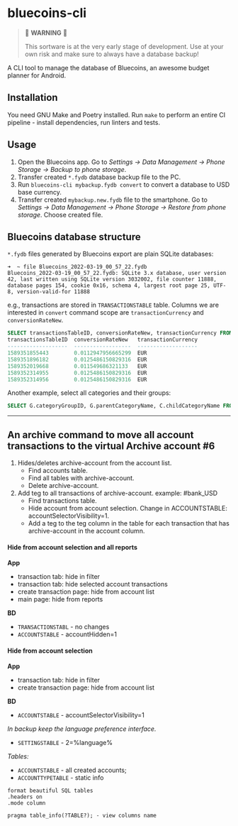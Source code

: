 # bluecoins-cli

> 🚧 **WARNING** 🚧
> 
> This sortware is at the very early stage of development. Use at your own risk and make sure to always have a database backup!

A CLI tool to manage the database of Bluecoins, an awesome budget planner for Android.

## Installation

You need GNU Make and Poetry installed. Run `make` to perform an entire CI pipeline - install dependencies, run linters and tests.

## Usage

1. Open the Bluecoins app. Go to *Settings -> Data Management -> Phone Storage -> Backup to phone storage*.
2. Transfer created `*.fydb` database backup file to the PC.
3. Run `bluecoins-cli mybackup.fydb convert` to convert a database to USD base currency.
4. Transfer created `mybackup.new.fydb` file to the smartphone. Go to *Settings -> Data Management -> Phone Storage -> Restore from phone storage*. Choose created file.

## Bluecoins database structure

`*.fydb` files generated by Bluecoins export are plain SQLite databases:

```text
➜  ~ file Bluecoins_2022-03-19_00_57_22.fydb 
Bluecoins_2022-03-19_00_57_22.fydb: SQLite 3.x database, user version 42, last written using SQLite version 3032002, file counter 11888, database pages 154, cookie 0x16, schema 4, largest root page 25, UTF-8, version-valid-for 11888
```

e.g., transactions are stored in `TRANSACTIONSTABLE` table. Columns we are interested in `convert` command scope are `transactionCurrency` and `conversionRateNew`.

```sql
SELECT transactionsTableID, conversionRateNew, transactionCurrency FROM TRANSACTIONSTABLE WHERE transactionCurrency != 'RUB' limit 5;
transactionsTableID  conversionRateNew   transactionCurrency
-------------------  ------------------  -------------------
1589351855443        0.0112947956665299  EUR                
1589351896182        0.0125486150829316  EUR                
1589352019668        0.011549686321133   EUR                
1589352314955        0.0125486150829316  EUR                
1589352314956        0.0125486150829316  EUR                
```

Another example, select all categories and their groups:

```sql
SELECT G.categoryGroupID, G.parentCategoryName, C.childCategoryName FROM CHILDCATEGORYTABLE C JOIN PARENTCATEGORYTABLE G ON C.parentCategoryID = G.parentCategoryTableID ORDER BY G.parentCategoryName, C.childCategoryName;
```
___

##  An archive command to move all account transactions to the virtual Archive account #6 

1. Hides/deletes archive-account from the account list.
    - Find accounts table.
    - Find all tables with archive-account.
    - Delete archive-account.
2. Add teg to all transactions of archive-account. example: #bank_USD
    - Find transactions table.
    - Hide account from account selection. Change in ACCOUNTSTABLE: accountSelectorVisibility=1.
    - Add a teg to the teg column in the table for each transaction that has archive-account in the account column.


#### Hide from account selection and all reports

**App**
- transaction tab: hide in filter
- transaction tab: hide selected account transactions
- create transaction page: hide from account list
- main page: hide from reports

**BD**
- `TRANSACTIONSTABL` - no changes
- `ACCOUNTSTABLE` - accountHidden=1

#### Hide from account selection

**App**
- transaction tab: hide in filter
- create transaction page: hide from account list

**BD**
- `ACCOUNTSTABLE` - accountSelectorVisibility=1



*In backup keep the language preference interface.*
- `SETTINGSTABLE` - 2=%language%


*Tables:*
- `ACCOUNTSTABLE` - all created accounts;
- `ACCOUNTTYPETABLE` - static info

```text
format beautiful SQL tables
.headers on
.mode column

pragma table_info(?TABLE?); - view columns name
```
